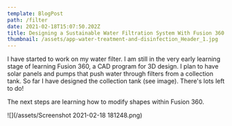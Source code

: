 ```yaml
---
template: BlogPost
path: /filter
date: 2021-02-18T15:07:50.202Z
title: Designing a Sustainable Water Filtration System With Fusion 360
thumbnail: /assets/app-water-treatment-and-disinfection_Header_1.jpg
---
```

I have started to work on my water filter. I am still in the very early learning stage of learning Fusion 360, a CAD program for 3D design. I plan to have solar panels and pumps that push water through filters from a collection tank. So far I have designed the collection tank (see image). There's lots left to do! 

The next steps are learning how to modify shapes within Fusion 360. 

![](/assets/Screenshot 2021-02-18 181248.png)
